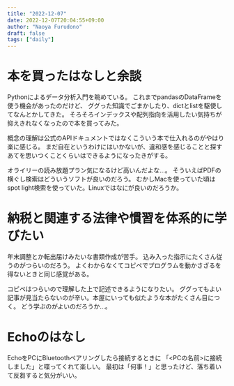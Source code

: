 ```yaml
---
title: "2022-12-07"
date: 2022-12-07T20:04:55+09:00
author: "Naoya Furudono"
draft: false
tags: ["daily"]
---
```


# 本を買ったはなしと余談

Pythonによるデータ分析入門を眺めている。
これまでpandasのDataFrameを使う機会があったのだけど、
ググった知識でごまかしたり、dictとlistを駆使してなんとかしてきた。
そろそろインデックスや配列指向を活用したい気持ちが抑えきれなくなったので本を買ってみた。

概念の理解は公式のAPIドキュメントではなくこういう本で仕入れるのがやはり楽に感じる。
まだ自在というわけにはいかないが、違和感を感じることと探すあてを思いつくことくらいはできるようになったきがする。

オライリーの読み放題プラン気になるけど高いんだよな...。
そういえばPDFの横ぐし検索はどういうソフトが良いのだろう。
むかしMacを使っていた頃はspot light検索を使っていた。Linuxではなにが良いのだろうか。

# 納税と関連する法律や慣習を体系的に学びたい

年末調整とか転出届けみたいな書類作成が苦手。
込み入った指示にたくさん従うのがつらいのだろう。
よくわからなくてコピペでプログラムを動かさざるを得ないときと同じ感覚がある。

コピペはつらいので理解した上で記述できるようになりたい。
ググってもよい記事が見当たらないのが辛い。本屋にいっても似たような本がたくさん目につく。
どう学ぶのがよいのだろうか...。

# Echoのはなし

EchoをPCにBluetoothペアリングしたら接続するときに
「<PCの名前>に接続しました」と喋ってくれて楽しい。
最初は「何事！」と思ったけど、落ち着いて反芻すると気分がいい。

